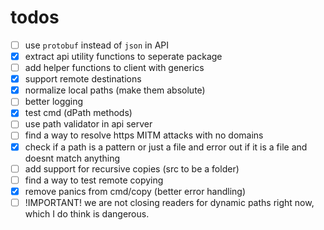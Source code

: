 # todos

- [ ] use `protobuf` instead of `json` in API
- [x] extract api utility functions to seperate package
- [ ] add helper functions to client with generics
- [x] support remote destinations
- [x] normalize local paths (make them absolute)
- [ ] better logging
- [x] test cmd (dPath methods)
- [ ] use path validator in api server
- [ ] find a way to resolve https MITM attacks with no domains
- [x] check if a path is a pattern or just a file and error out if it is a file and doesnt match anything
- [ ] add support for recursive copies (src to be a folder)
- [ ] find a way to test remote copying 
- [x] remove panics from cmd/copy (better error handling)
- [ ] !IMPORTANT! we are not closing readers for dynamic paths right now, which I do think is dangerous.